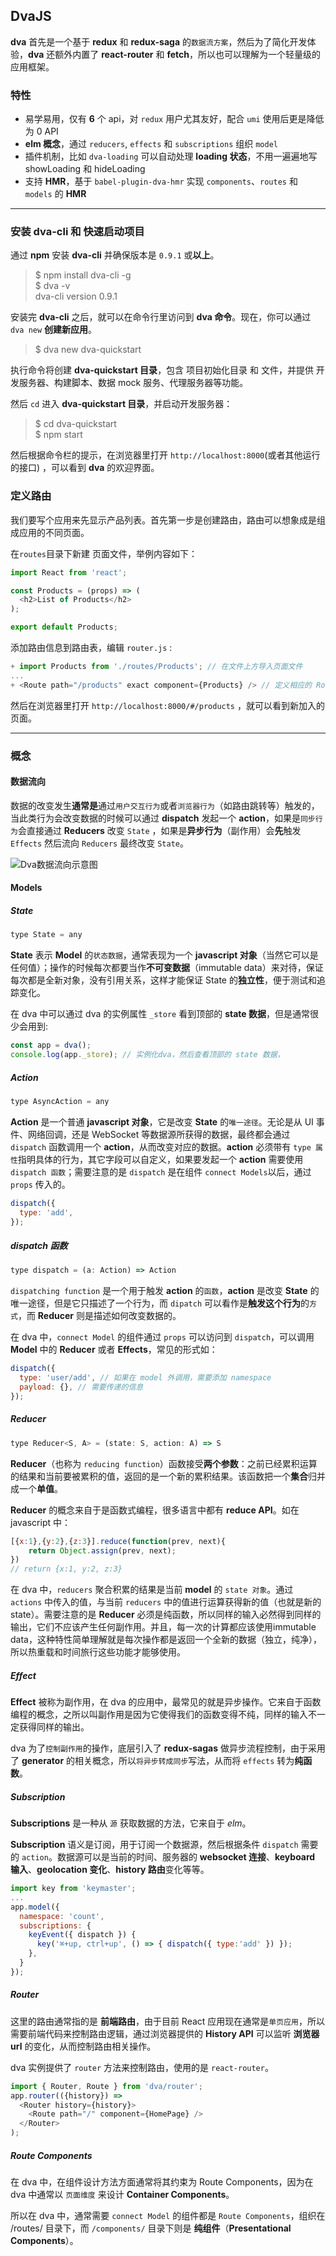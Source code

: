 ## DvaJS

**dva** 首先是一个基于 **redux** 和 **redux-saga** 的`数据流方案`，然后为了简化开发体验，**dva** 还额外内置了 **react-router** 和 **fetch**，所以也可以理解为一个轻量级的应用框架。

### 特性

* 易学易用，仅有 **6** 个 api，对 `redux` 用户尤其友好，配合 `umi` 使用后更是降低为 0 API
* **elm 概念**，通过 `reducers`, `effects` 和 `subscriptions` 组织 `model`
* 插件机制，比如 `dva-loading` 可以自动处理 **loading 状态**，不用一遍遍地写 showLoading 和 hideLoading
* 支持 **HMR**，基于 `babel-plugin-dva-hmr` 实现 `components`、`routes` 和 `models` 的 **HMR**

---

### 安装 dva-cli 和 快速启动项目

通过 **npm** 安装 **dva-cli** 并确保版本是 `0.9.1` 或**以上**。

> $ npm install dva-cli -g<br/>
> $ dva -v<br/>
> dva-cli version 0.9.1

安装完 **dva-cli** 之后，就可以在命令行里访问到 **dva 命令**。现在，你可以通过 `dva new` **创建新应用**。

> $ dva new dva-quickstart

执行命令将创建 **dva-quickstart 目录**，包含 项目初始化目录 和 文件，并提供 开发服务器、构建脚本、数据 mock 服务、代理服务器等功能。

然后 `cd` 进入 **dva-quickstart 目录**，并启动开发服务器：

> $ cd dva-quickstart<br/>
> $ npm start

然后根据命令栏的提示，在浏览器里打开 `http://localhost:8000`(或者其他运行的接口) ，可以看到 **dva** 的欢迎界面。

### 定义路由

我们要写个应用来先显示产品列表。首先第一步是创建路由，路由可以想象成是组成应用的不同页面。

在`routes`目录下新建 页面文件，举例内容如下：
```js
import React from 'react';

const Products = (props) => (
  <h2>List of Products</h2>
);

export default Products;
```
添加路由信息到路由表，编辑 `router.js` :
```js
+ import Products from './routes/Products'; // 在文件上方导入页面文件
...
+ <Route path="/products" exact component={Products} /> // 定义相应的 Router 挑战
```
然后在浏览器里打开 `http://localhost:8000/#/products` ，就可以看到新加入的页面。

---

### 概念

#### 数据流向

数据的改变发生**通常是**通过`用户交互行为`或者`浏览器行为`（如路由跳转等）触发的，当此类行为会改变数据的时候可以通过 **dispatch** 发起一个 **action**，如果是`同步行为`会直接通过 **Reducers** 改变 `State` ，如果是**异步行为**（副作用）会**先**触发 `Effects` 然后流向 `Reducers` 最终改变 `State`。

![Dva数据流向示意图]()

#### Models

##### State

```js
type State = any
```

**State** 表示 **Model** 的`状态数据`，通常表现为一个 **javascript 对象**（当然它可以是任何值）；操作的时候每次都要当作**不可变数据**（immutable data）来对待，保证每次都是全新对象，没有引用关系，这样才能保证 State 的**独立性**，便于测试和追踪变化。

在 dva 中可以通过 dva 的实例属性 `_store` 看到顶部的 **state 数据**，但是通常很少会用到:

```js
const app = dva();
console.log(app._store); // 实例化dva，然后查看顶部的 state 数据，
```

##### Action

```js
type AsyncAction = any
```

**Action** 是一个普通 **javascript 对象**，它是改变 **State** 的`唯一途径`。无论是从 UI 事件、网络回调，还是 WebSocket 等数据源所获得的数据，最终都会通过 `dispatch` 函数调用一个 **action**，从而改变对应的数据。**action** 必须带有 `type 属性`指明具体的行为，其它字段可以自定义，如果要发起一个 **action** 需要使用 `dispatch 函数`；需要注意的是 `dispatch` 是在组件 `connect Models`以后，通过 `props` 传入的。

```js
dispatch({
  type: 'add',
});
```

##### dispatch 函数

```js
type dispatch = (a: Action) => Action
```

`dispatching function` 是一个用于触发 **action** 的`函数`，**action** 是改变 **State** 的唯一途径，但是它只描述了一个行为，而 `dipatch` 可以看作是**触发这个行为**的`方式`，而 **Reducer** 则是描述如何改变数据的。

在 dva 中，`connect Model` 的组件通过 `props` 可以访问到 `dispatch`，可以调用 **Model** 中的 **Reducer** 或者 **Effects**，常见的形式如：

```js
dispatch({
  type: 'user/add', // 如果在 model 外调用，需要添加 namespace
  payload: {}, // 需要传递的信息
});
```

##### Reducer

```js
type Reducer<S, A> = (state: S, action: A) => S
```

**Reducer**（也称为 `reducing function`）函数接受**两个参数**：之前已经累积运算的结果和当前要被累积的值，返回的是一个新的累积结果。该函数把一个**集合**归并成一个**单值**。

**Reducer** 的概念来自于是函数式编程，很多语言中都有 **reduce API**。如在 javascript 中：

```js
[{x:1},{y:2},{z:3}].reduce(function(prev, next){
    return Object.assign(prev, next);
})
// return {x:1, y:2, z:3}
```

在 dva 中，`reducers` 聚合积累的结果是当前 **model** 的 `state 对象`。通过 `actions` 中传入的值，与当前 `reducers` 中的值进行运算获得新的值（也就是新的 state）。需要注意的是 **Reducer** 必须是纯函数，所以同样的输入必然得到同样的输出，它们不应该产生任何副作用。并且，每一次的计算都应该使用immutable data，这种特性简单理解就是每次操作都是返回一个全新的数据（独立，纯净），所以热重载和时间旅行这些功能才能够使用。

##### Effect

**Effect** 被称为副作用，在 dva 的应用中，最常见的就是异步操作。它来自于函数编程的概念，之所以叫副作用是因为它使得我们的函数变得不纯，同样的输入不一定获得同样的输出。

dva 为了`控制副作用`的操作，底层引入了 **redux-sagas** 做异步流程控制，由于采用了 **generator** 的相关概念，所以`将异步转成同步`写法，从而将 `effects` 转为**纯函数**。

##### Subscription

**Subscriptions** 是一种从 `源` 获取数据的方法，它来自于 *elm*。

**Subscription** 语义是订阅，用于订阅一个数据源，然后根据条件 `dispatch` 需要的 `action`。数据源可以是当前的时间、服务器的 **websocket 连接**、**keyboard 输入**、**geolocation 变化**、**history 路由**变化等等。

```js
import key from 'keymaster';
...
app.model({
  namespace: 'count',
  subscriptions: {
    keyEvent({ dispatch }) {
      key('⌘+up, ctrl+up', () => { dispatch({ type:'add' }) });
    },
  }
});
```

##### Router

这里的路由通常指的是 **前端路由**，由于目前 React 应用现在通常是`单页应用`，所以需要前端代码来控制路由逻辑，通过浏览器提供的 **History API** 可以监听 **浏览器 url** 的变化，从而控制路由相关操作。

dva 实例提供了 `router` 方法来控制路由，使用的是 `react-router`。

```js
import { Router, Route } from 'dva/router';
app.router(({history}) =>
  <Router history={history}>
    <Route path="/" component={HomePage} />
  </Router>
);
```

##### Route Components

在 dva 中，在组件设计方法方面通常将其约束为 Route Components，因为在 dva 中通常以 `页面维度` 来设计 **Container Components**。

所以在 dva 中，通常需要 `connect Model` 的组件都是 `Route Components`，组织在 /routes/ 目录下，而 `/components/` 目录下则是 **纯组件**（**Presentational Components**）。
